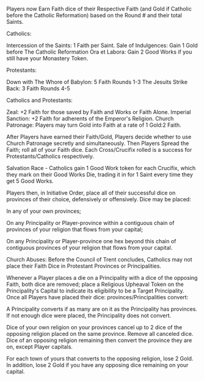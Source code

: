 Players now Earn Faith dice of their Respective Faith (and Gold if Catholic before the Catholic Reformation) based on the Round # and their total Saints.

Catholics:

Intercession of the Saints: 1 Faith per Saint.
Sale of Indulgences: Gain 1 Gold before The Catholic Reformation
Ora et Labora: Gain 2 Good Works if you still have your Monastery Token.

Protestants:

Down with The Whore of Babylon: 5 Faith Rounds 1-3
The Jesuits Strike Back: 3 Faith Rounds 4-5

Catholics and Protestants:

Zeal: +2 Faith for those saved by Faith and Works or Faith Alone.
Imperial Sanction: +2 Faith for adherents of the Emperor's Religion.
Church Patronage: Players may turn Gold into Faith at a rate of 1 Gold:2 Faith.

After Players have earned their Faith/Gold, Players decide whether to use Church Patronage secretly and simultaneously. Then Players Spread the Faith; roll all of your Faith dice. Each Cross/Crucifix rolled is a success for Protestants/Catholics respectively.

Salvation Race - Catholics gain 1 Good Work token for each Crucifix, which they mark on their Good Works Die, trading it in for 1 Saint every time they get 5 Good Works.

Players then, in Initiative Order, place all of their successful dice on provinces of their choice, defensively or offensively. Dice may be placed:

In any of your own provinces;

On any Principality or Player-province within a contiguous chain of provinces of your religion that flows from your capital;

On any Principality or Player-province one hex beyond this chain of contiguous provinces of your religion that flows from your capital.

Church Abuses: Before the Council of Trent concludes, Catholics may not place their Faith Dice in Protestant Provinces or Principalities.

Whenever a Player places a die on a Principality with a dice of the opposing Faith, both dice are removed; place a Religious Upheaval Token on the Principality's Capital to indicate its eligibility to be a Target Principality. Once all Players have placed their dice: provinces/Principalities convert:

A Principality converts if as many are on it as the Principality has provinces. If not enough dice were placed, the Principality does not convert.

Dice of your own religion on your provinces cancel up to 2 dice of the opposing religion placed on the same province. Remove all canceled dice. Dice of an opposing religion remaining then convert the province they are on, except Player capitals.

For each town of yours that converts to the opposing religion, lose 2 Gold. In addition, lose 2 Gold if you have any opposing dice remaining on your capital.